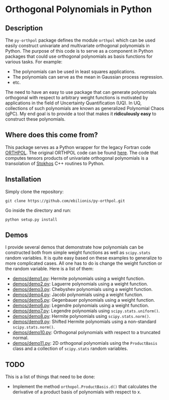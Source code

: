 Orthogonal Polynomials in Python
================================

Description
-----------
The ``py-orthpol`` package defines the module ``orthpol`` which can be used
easily construct univariate and multivariate orthogonal polynomials in Python.
The purpose of this code is to serve as a component in Python packages that
could use orthogonal polynomials as basis functions for various tasks.
For example:
+ The polynomials can be used in least squares applications.
+ The polynomials can serve as the mean in Gaussian process regression.
+ etc.

The need to have an easy to use package that can generate polynomials orthogonal
with respect to arbitrary weight functions is motivated by applications in the
field of Uncertainty Quantification (UQ). In UQ, collections of such polynomials
are known as generalized Polynomial Chaos (gPC). My end goal is to provide a tool
that makes it **ridiculously easy** to construct these polynomials.

Where does this come from?
--------------------------

This package serves as a Python wrapper for the legacy Fortran code
[ORTHPOL](http://dl.acm.org/citation.cfm?id=174605). The original ORTHPOL
code can be found
[here](https://www.cs.purdue.edu/archives/2001/wxg/codes/ORTHPOL).
The code that computes tensors products of univariate orthogonal polynomials
is a transolation of [Stokhos](https://trilinos.org/packages/stokhos/)
C++ routines to Python.

Installation
------------

Simply clone the repository:

```
git clone https://github.com/ebilionis/py-orthpol.git
```

Go inside the directory and run:

```
python setup.py install
```

Demos
-----

I provide several demos that demonstrate how polynomials can be constructed
both from simple weight functions as well as ``scipy.stats`` random variables.
It is quite easy based on these examples to generalize to more complicated cases.
All one has to do is change the weight function or the random variable.
Here is a list of them:
+ [demos/demo1.py](demos/demo1.py): Hermite polynomials using a weight function.
+ [demos/demo2.py](demos/demo2.py): Laguerre polynomials using a weight function.
+ [demos/demo3.py](demos/demo3.py): Chebyshev polynomials using a weight function.
+ [demos/demo4.py](demos/demo4.py): Jacobi polynomials using a weight function.
+ [demos/demo5.py](demos/demo5.py): Gegenbauer polynomials using a weight function.
+ [demos/demo6.py](demos/demo6.py): Legendre polynomials using a weight function.
+ [demos/demo7.py](demos/demo7.py): Legendre polynomials using ``scipy.stats.uniform()``.
+ [demos/demo8.py](demos/demo8.py): Hermite polynomials using ``scipy.stats.norm()``.
+ [demos/demo9.py](demos/demo9.py): Shifted Hermite polynomials using a non-standard ``scipy.stats.norm()``.
+ [demos/demo10.py](demos/demo10.py): Orthogonal polynomials with respect to a truncated normal.
+ [demos/demo11.py](demos/demo11.py): 2D orthogonal polynomials using the ``ProductBasis`` class and a collection of ``scipy.stats`` random variables.


TODO
----

This is a list of things that need to be done:
+ Implement the method ``orthopol.ProductBasis.d()`` that calculates the
derivative of a product basis of polynomials with respect to x.
